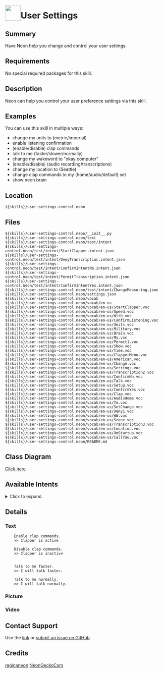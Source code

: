 # <img src='https://0000.us/klatchat/app/files/neon_images/icons/neon_skill.png' card_color="#FF8600" width="50" style="vertical-align:bottom">User Settings

## Summary

Have Neon help you change and control your user settings.

## Requirements

No special required packages for this skill.

## Description

Neon can help you control your user preference settings via this skill.

## Examples

You can use this skill in multiple ways: 
* change my units to (metric/imperial)
* enable listening confirmation
* (enable/disable) clap commands 
* talk to me (faster/slower/normally) 
* change my wakeword to "okay computer"
* (enable/disable) (audio recording/transcriptions) 
* change my location to (Seattle)
* change clap commands to my (home/audio/default) set
* show neon brain
  
  

## Location

    ${skills}/user-settings-control.neon

## Files
    
    ${skills}/user-settings-control.neon/__init__.py
    ${skills}/user-settings-control.neon/test
    ${skills}/user-settings-control.neon/test/intent
    ${skills}/user-settings-control.neon/test/intent/StartClapper.intent.json
    ${skills}/user-settings-control.neon/test/intent/DenyTranscription.intent.json
    ${skills}/user-settings-control.neon/test/intent/ConfirmIntentNo.intent.json
    ${skills}/user-settings-control.neon/test/intent/PermitTranscription.intent.json
    ${skills}/user-settings-control.neon/test/intent/ConfirmIntentYes.intent.json
    ${skills}/user-settings-control.neon/test/intent/ChangeMeasuring.json
    ${skills}/user-settings-control.neon/settings.json
    ${skills}/user-settings-control.neon/vocab
    ${skills}/user-settings-control.neon/vocab/en-us
    ${skills}/user-settings-control.neon/vocab/en-us/StartClapper.voc
    ${skills}/user-settings-control.neon/vocab/en-us/Speed.voc
    ${skills}/user-settings-control.neon/vocab/en-us/With.voc
    ${skills}/user-settings-control.neon/vocab/en-us/ConfirmListening.voc
    ${skills}/user-settings-control.neon/vocab/en-us/Units.voc
    ${skills}/user-settings-control.neon/vocab/en-us/Military.voc
    ${skills}/user-settings-control.neon/vocab/en-us/Brain.voc
    ${skills}/user-settings-control.neon/vocab/en-us/My.voc
    ${skills}/user-settings-control.neon/vocab/en-us/Permit1.voc
    ${skills}/user-settings-control.neon/vocab/en-us/Show.voc
    ${skills}/user-settings-control.neon/vocab/en-us/Time.voc
    ${skills}/user-settings-control.neon/vocab/en-us/ClapperMenu.voc
    ${skills}/user-settings-control.neon/vocab/en-us/American.voc
    ${skills}/user-settings-control.neon/vocab/en-us/Change.voc
    ${skills}/user-settings-control.neon/vocab/en-us/Settings.voc
    ${skills}/user-settings-control.neon/vocab/en-us/Transcription2.voc
    ${skills}/user-settings-control.neon/vocab/en-us/ConfirmNo.voc
    ${skills}/user-settings-control.neon/vocab/en-us/Talk.voc
    ${skills}/user-settings-control.neon/vocab/en-us/Setup.voc
    ${skills}/user-settings-control.neon/vocab/en-us/ConfirmYes.voc
    ${skills}/user-settings-control.neon/vocab/en-us/Clap.voc
    ${skills}/user-settings-control.neon/vocab/en-us/AudioHome.voc
    ${skills}/user-settings-control.neon/vocab/en-us/To.voc
    ${skills}/user-settings-control.neon/vocab/en-us/SetChange.voc
    ${skills}/user-settings-control.neon/vocab/en-us/Deny1.voc
    ${skills}/user-settings-control.neon/vocab/en-us/WW.voc
    ${skills}/user-settings-control.neon/vocab/en-us/Scene.voc
    ${skills}/user-settings-control.neon/vocab/en-us/Transcription3.voc
    ${skills}/user-settings-control.neon/vocab/en-us/Location.voc
    ${skills}/user-settings-control.neon/vocab/en-us/OnStartup.voc
    ${skills}/user-settings-control.neon/vocab/en-us/CallYou.voc
    ${skills}/user-settings-control.neon/README.md


  

## Class Diagram

[Click here](https://0000.us/klatchat/app/files/neon_images/class_diagrams/user-settings-control.png)

## Available Intents
<details>
<summary>Click to expand.</summary>
<br>

### StartClapper.voc
    clapper
    clap
    clapp
    claps
    
### Speed.voc
    faster
    slower
    normally
    
### With.voc
    with
    while
    
### ConfirmListening.voc
    confirm listening
    listening confirmation
    ding
    
### Units.voc
    units
    measuring system
    
### Military.voc
    military
    24
    european
    full
    metric
    
### Brain.voc
    neon brain
    brain
    system brain
    debug window
    
### My.voc
    my
    my system
    
### Permit1.voc
    permit
    allow
    start
    begin
    enable
    
### Show.voc
    showing
    displaying
    display
    
### Time.voc
    time
    
### ClapperMenu.voc
    tell me my clap commands
    tell me my clapper menu
    tell me my clapper process menu
    
### American.voc
    imperial
    american
    12
    
### Change.voc
    change
    switch
    update
    set
    
### Settings.voc
    setting
    settings
    gestures
    gesture
    action
    commands
    command
    function
    
### Transcription2.voc
    transcription
    text
    
### ConfirmNo.voc
    no never mind
    
### Talk.voc
    talk to me
    
### Setup.voc
    setup
    set up
    configuration
    first run
    calibrate
    
### ConfirmYes.voc
    yes
    continue
    go ahead
    begin
    start
    
### Clap.voc
    clappper
    clapper process
    clap commands
    club commands
    
### AudioHome.voc
    audio
    home control
    home
    default
    
### To.voc
    to
    
### SetChange.voc
    set
    change
    
### Deny1.voc
    deny
    quit
    end
    disable
    
### WW.voc
    wake word
    ww
    wake words
    wakeword
    
### Scene.voc
    scene
    settings
    set
    preset
    
### Transcription3.voc
    audio
    text
    
### Location.voc
    location
    
### OnStartup.voc
    on startup
    by default
    
### CallYou.voc
    i will call you
    your new name is

</details>  

## Details

### Text
        Enable clap commands.
        >> Clapper is active
        
        Disable clap commands.
        >> Clapper is inactive


        Talk to me faster.
        >> I will talk faster.
        
        Talk to me normally.
        >> I will talk normally.
 
 
### Picture

### Video

  

## Contact Support

Use the [link](https://neongecko.com/ContactUs) or [submit an issue on GitHub](https://help.github.com/en/articles/creating-an-issue)

## Credits
[reginaneon](https://github.com/reginaneon)
[NeonGeckoCom](https://github.com/NeonGeckoCom)
